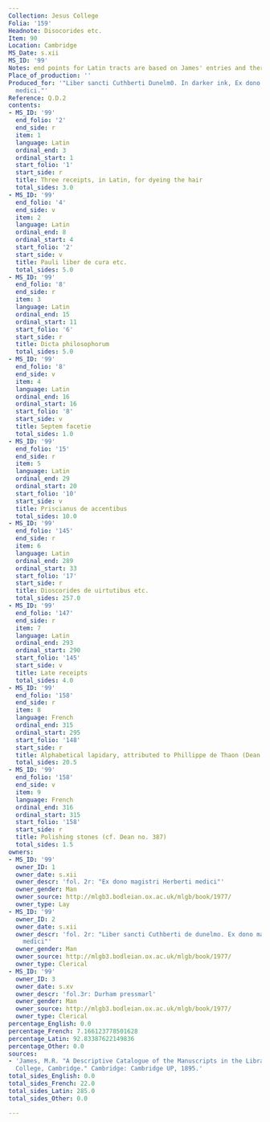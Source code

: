 ```yaml
---
Collection: Jesus College
Folia: '159'
Headnote: Disocorides etc.
Item: 90
Location: Cambridge
MS_Date: s.xii
MS_ID: '99'
Notes: end points for Latin tracts are based on James' entries and therefore approximate
Place_of_production: ''
Produced_for: '"Liber sancti Cuthberti Dunelm0. In darker ink, Ex dono magistri Herberti
  medici."'
Reference: Q.D.2
contents:
- MS_ID: '99'
  end_folio: '2'
  end_side: r
  item: 1
  language: Latin
  ordinal_end: 3
  ordinal_start: 1
  start_folio: '1'
  start_side: r
  title: Three receipts, in Latin, for dyeing the hair
  total_sides: 3.0
- MS_ID: '99'
  end_folio: '4'
  end_side: v
  item: 2
  language: Latin
  ordinal_end: 8
  ordinal_start: 4
  start_folio: '2'
  start_side: v
  title: Pauli liber de cura etc.
  total_sides: 5.0
- MS_ID: '99'
  end_folio: '8'
  end_side: r
  item: 3
  language: Latin
  ordinal_end: 15
  ordinal_start: 11
  start_folio: '6'
  start_side: r
  title: Dicta philosophorum
  total_sides: 5.0
- MS_ID: '99'
  end_folio: '8'
  end_side: v
  item: 4
  language: Latin
  ordinal_end: 16
  ordinal_start: 16
  start_folio: '8'
  start_side: v
  title: Septem facetie
  total_sides: 1.0
- MS_ID: '99'
  end_folio: '15'
  end_side: r
  item: 5
  language: Latin
  ordinal_end: 29
  ordinal_start: 20
  start_folio: '10'
  start_side: v
  title: Priscianus de accentibus
  total_sides: 10.0
- MS_ID: '99'
  end_folio: '145'
  end_side: r
  item: 6
  language: Latin
  ordinal_end: 289
  ordinal_start: 33
  start_folio: '17'
  start_side: r
  title: Dioscorides de uirtutibus etc.
  total_sides: 257.0
- MS_ID: '99'
  end_folio: '147'
  end_side: r
  item: 7
  language: Latin
  ordinal_end: 293
  ordinal_start: 290
  start_folio: '145'
  start_side: v
  title: Late receipts
  total_sides: 4.0
- MS_ID: '99'
  end_folio: '158'
  end_side: r
  item: 8
  language: French
  ordinal_end: 315
  ordinal_start: 295
  start_folio: '148'
  start_side: r
  title: Alphabetical lapidary, attributed to Phillippe de Thaon (Dean no. 355)
  total_sides: 20.5
- MS_ID: '99'
  end_folio: '158'
  end_side: v
  item: 9
  language: French
  ordinal_end: 316
  ordinal_start: 315
  start_folio: '158'
  start_side: r
  title: Polishing stones (cf. Dean no. 387)
  total_sides: 1.5
owners:
- MS_ID: '99'
  owner_ID: 1
  owner_date: s.xii
  owner_descr: 'fol. 2r: "Ex dono magistri Herberti medici"'
  owner_gender: Man
  owner_source: http://mlgb3.bodleian.ox.ac.uk/mlgb/book/1977/
  owner_type: Lay
- MS_ID: '99'
  owner_ID: 2
  owner_date: s.xii
  owner_descr: 'fol. 2r: "Liber sancti Cuthberti de dunelmo. Ex dono magistri Herberti
    medici"'
  owner_gender: Man
  owner_source: http://mlgb3.bodleian.ox.ac.uk/mlgb/book/1977/
  owner_type: Clerical
- MS_ID: '99'
  owner_ID: 3
  owner_date: s.xv
  owner_descr: 'fol.3r: Durham pressmarl'
  owner_gender: Man
  owner_source: http://mlgb3.bodleian.ox.ac.uk/mlgb/book/1977/
  owner_type: Clerical
percentage_English: 0.0
percentage_French: 7.166123778501628
percentage_Latin: 92.83387622149836
percentage_Other: 0.0
sources:
- 'James, M.R. "A Descriptive Catalogue of the Manuscripts in the Library of Jesus
  College, Cambridge." Cambridge: Cambridge UP, 1895.'
total_sides_English: 0.0
total_sides_French: 22.0
total_sides_Latin: 285.0
total_sides_Other: 0.0

---
```


